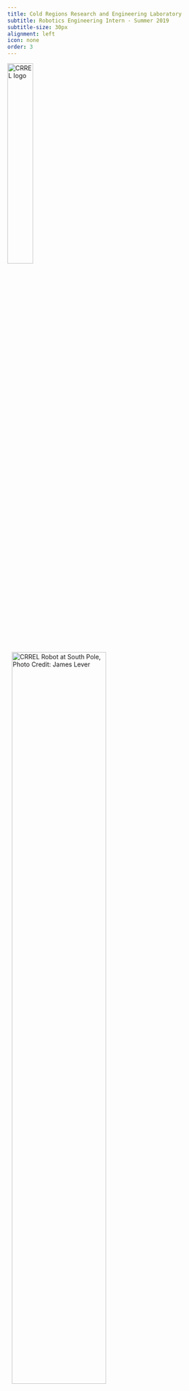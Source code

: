 ```yaml
---
title: Cold Regions Research and Engineering Laboratory
subtitle: Robotics Engineering Intern - Summer 2019
subtitle-size: 30px
alignment: left
icon: none
order: 3
---
```

<img src="{{ site.baseurl }}/assets/images/crrel-logo.png" alt="CRREL logo" style="width:34%;padding-right:10px">
<img src="{{ site.baseurl }}/assets/images/crrel.jpg" alt="CRREL Robot at South Pole, Photo Credit: James Lever" style="width:65%;padding-left:10px">

I upgraded the hardware and software on a robot used for research in Antarctica (pictured above) to improve its sensing capabilities, enabling more advanced autonomous mobility to be developed. The robot's main computer was replaced with a more powerful unit and several new sensors were added. I programmed the main computer and the peripheral devices to set up communication pathways using several different communication protocols (Modbus, TCP/IP Socket, and RS-232 Serial). The peripheral devices included wheel speed/torque sensors, radar, GPS, radio transmitters/receivers, 3-phase BLDC motor controllers, and data aquisition systems.